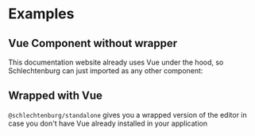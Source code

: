 <script setup>
import ExampleEditor from '../ExampleEditor'
import ExampleStandaloneEditor from '../ExampleStandaloneEditor'
</script>

# Examples

## Vue Component without wrapper

This documentation website already uses Vue under the hood, so Schlechtenburg can just imported as
any other component:

<ExampleEditor></ExampleEditor>

## Wrapped with Vue

`@schlechtenburg/standalone` gives you a wrapped version of the editor in case you don't have Vue
already installed in your application

<ExampleStandaloneEditor></ExampleStandaloneEditor>
